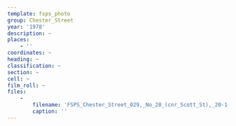 ```yaml
---
template: fsps_photo
group: Chester_Street
year: '1978'
description: ~
places:
    - ''
coordinates: ~
heading: ~
classification: ~
section: ~
cell: ~
film_roll: ~
files:
    -
        filename: 'FSPS_Chester_Street_029,_No_28_(cnr_Scott_St),_20-1-A,_1978.png'
        caption: ''
---
```

